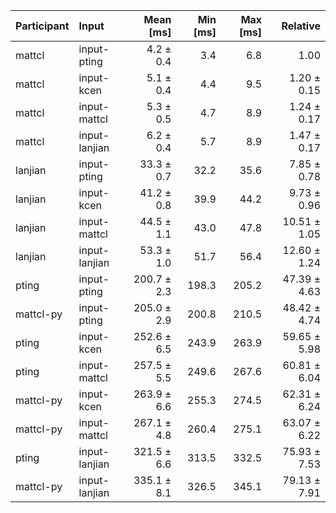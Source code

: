 | Participant | Input | Mean [ms] | Min [ms] | Max [ms] | Relative |
|:---|:---|---:|---:|---:|---:|
| mattcl | input-pting | 4.2 ± 0.4 | 3.4 | 6.8 | 1.00 |
| mattcl | input-kcen | 5.1 ± 0.4 | 4.4 | 9.5 | 1.20 ± 0.15 |
| mattcl | input-mattcl | 5.3 ± 0.5 | 4.7 | 8.9 | 1.24 ± 0.17 |
| mattcl | input-lanjian | 6.2 ± 0.4 | 5.7 | 8.9 | 1.47 ± 0.17 |
| lanjian | input-pting | 33.3 ± 0.7 | 32.2 | 35.6 | 7.85 ± 0.78 |
| lanjian | input-kcen | 41.2 ± 0.8 | 39.9 | 44.2 | 9.73 ± 0.96 |
| lanjian | input-mattcl | 44.5 ± 1.1 | 43.0 | 47.8 | 10.51 ± 1.05 |
| lanjian | input-lanjian | 53.3 ± 1.0 | 51.7 | 56.4 | 12.60 ± 1.24 |
| pting | input-pting | 200.7 ± 2.3 | 198.3 | 205.2 | 47.39 ± 4.63 |
| mattcl-py | input-pting | 205.0 ± 2.9 | 200.8 | 210.5 | 48.42 ± 4.74 |
| pting | input-kcen | 252.6 ± 6.5 | 243.9 | 263.9 | 59.65 ± 5.98 |
| pting | input-mattcl | 257.5 ± 5.5 | 249.6 | 267.6 | 60.81 ± 6.04 |
| mattcl-py | input-kcen | 263.9 ± 6.6 | 255.3 | 274.5 | 62.31 ± 6.24 |
| mattcl-py | input-mattcl | 267.1 ± 4.8 | 260.4 | 275.1 | 63.07 ± 6.22 |
| pting | input-lanjian | 321.5 ± 6.6 | 313.5 | 332.5 | 75.93 ± 7.53 |
| mattcl-py | input-lanjian | 335.1 ± 8.1 | 326.5 | 345.1 | 79.13 ± 7.91 |
